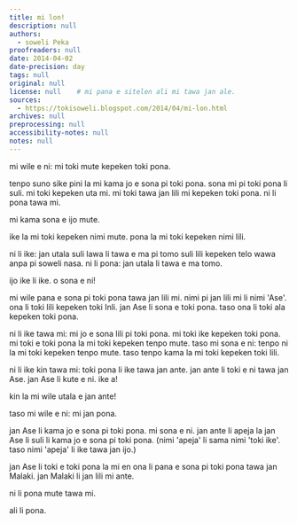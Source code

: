 ```yaml
---
title: mi lon!
description: null
authors:
  - soweli Peka
proofreaders: null
date: 2014-04-02
date-precision: day
tags: null
original: null
license: null    # mi pana e sitelen ali mi tawa jan ale.
sources:
  - https://tokisoweli.blogspot.com/2014/04/mi-lon.html
archives: null
preprocessing: null
accessibility-notes: null
notes: null
---
```


mi wile e ni: mi toki mute kepeken toki pona.

tenpo suno sike pini la mi kama jo e sona pi toki pona. sona mi pi toki pona li suli. mi toki kepeken uta mi. mi toki tawa jan lili mi kepeken toki pona. ni li pona tawa mi.

mi kama sona e ijo mute.

ike la mi toki kepeken nimi mute. pona la mi toki kepeken nimi lili.

ni li ike: jan utala suli lawa li tawa e ma pi tomo suli lili kepeken telo wawa anpa pi soweli nasa. ni li pona: jan utala li tawa e ma tomo.

ijo ike li ike. o sona e ni!

mi wile pana e sona pi toki pona tawa jan lili mi. nimi pi jan lili mi li nimi 'Ase'. ona li toki lili kepeken toki Inli. jan Ase li sona e toki pona. taso ona li toki ala kepeken toki pona.

ni li ike tawa mi: mi jo e sona lili pi toki pona. mi toki ike kepeken toki pona. mi toki e toki pona la mi toki kepeken tenpo mute. taso mi sona e ni: tenpo ni la mi toki kepeken tenpo mute. taso tenpo kama la mi toki kepeken toki lili.

ni li ike kin tawa mi: toki pona li ike tawa jan ante. jan ante li toki e ni tawa jan Ase. jan Ase li kute e ni. ike a!

kin la mi wile utala e jan ante!

taso mi wile e ni: mi jan pona.

jan Ase li kama jo e sona pi toki pona. mi sona e ni. jan ante li apeja la jan Ase li suli li kama jo e sona pi toki pona. (nimi 'apeja' li sama nimi 'toki ike'. taso nimi 'apeja' li ike tawa jan ijo.)

jan Ase li toki e toki pona la mi en ona li pana e sona pi toki pona tawa jan Malaki. jan Malaki li jan lili mi ante.

ni li pona mute tawa mi.

ali li pona.

<!--

Comments from Kaliputra (2015-01-10):

just need 'sike suno pini la'.
So, do you use many words or few? Maybe you mean "in good times" and "in bad times" or some such?
I think 'jan utala lawa suli' is a more natural order unless you have some specific notion in mind.
no 'e' with 'tawa' (and other prepositions) unless you mean the causative -- which doesn't make sense here.
small country with big buildings or a country with a few big buildings?
not clear what falling strong water of crazy animals might be
is 'kepeken' really a preposition here or is it (after a missing 'li') a verb parallel to 'tawa'?
'toki kepeken', not 'toki e'
'tenpo lili' in the future.
'apeja' never really caught on for some reason
'jan ijo' doesn't mean "some people"

-->